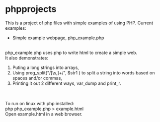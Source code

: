 # phpprojects
This is a project of php files with simple examples of using PHP.  Current examples:
- Simple example webpage, php_example.php 
<br>
  php_example.php uses php to write html to create a simple web.
<br>
  It also demonstrates:
<ol>
<li>
Puting a long strings into arrays, 
<li>
Using preg_split("/[\s,]+/", $str1 ) to split a string into words based on spaces and/or commas,
<li>
Printing it out 2 different ways, var_dump and print_r.
</ol>
<br>
<br>
  To run on linux with php installed: 
<br>
  php php_example.php > example.html
<br>
  Open example.html in a web browser.


